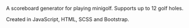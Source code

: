 A scoreboard generator for playing minigolf.
Supports up to 12 golf holes.

Created in JavaScript, HTML, SCSS and Bootstrap.
